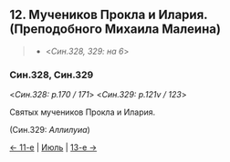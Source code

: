 
## 12. Мучеников Прокла и Илария. (Преподобного Михаила Малеина)

> - <*Син.328, 329: на 6*>

### Син.328, Син.329

<*Син.328: p.170 / 171*>
<*Син.329: p.121v / 123*>

Святых мучеников Прокла и Илария.

(Син.329: *Аллилуиа*)

[← 11-е](07_11_SAB.ru.md) | [Июль](README.md#12-й) | [13-е →](07_13_SAB.ru.md)
